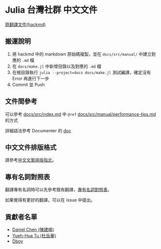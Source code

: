 # Julia 台灣社群 中文文件

[原翻譯文件(hackmd)](https://hackmd.io/c/r106dSpkb)

## 搬運說明

1. 將 hackmd 中的 markdown 原始碼複製，並在 `docs/src/manual/` 中建立對應的 `.md` 檔
2. 在 `docs/make.jl` 中新增目錄以及對應的 `.md` 檔
3. 在根目錄執行 `julia --project=docs docs/make.jl` 測試編譯，確定沒有 Error 再進行下一步
4. Commit 並 Push

## 文件間參考

可以參考 [docs/src/index.md](docs/src/index.md) 中 `@ref` [docs/src/manual/performance-tips.md](docs/src/manual/performance-tips.md) 的方式

詳細語法參考 Documenter 的 [doc](https://juliadocs.github.io/Documenter.jl/stable/man/syntax/#@ref-link-1)

## 中文文件排版格式

請參考[中文文案排版指北](https://github.com/sparanoid/chinese-copywriting-guidelines)。

## 專有名詞對照表

翻譯專有名詞時可以先參考既有翻譯，[專有名詞對照表](terminology.md)。

如果覺得有更好的翻譯，可以在 issue 中提出。

## 貢獻者名單

- [Daniel Chen (陳建鳴)](https://github.com/d4n1elchen)
- [Yueh-Hua Tu (杜岳華)](https://github.com/yuehhua)
- [Dboy](https://github.com/dboyliao)
